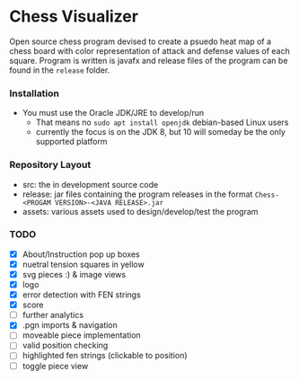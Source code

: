# Chess Visualizer
Open source chess program devised to create a psuedo heat map of a chess board with color representation of attack and defense values of each square. Program is written is javafx and release files of the program can be found in the `release` folder.

### Installation
- You must use the Oracle JDK/JRE to develop/run
    - That means no `sudo apt install openjdk` debian-based Linux users
    - currently the focus is on the JDK 8, but 10 will someday be the only supported platform

### Repository Layout
- src: the in development source code
- release: jar files containing the program releases in the format `Chess-<PROGAM VERSION>-<JAVA RELEASE>.jar`
- assets: various assets used to design/develop/test the program 

### TODO
- [x] About/Instruction pop up boxes
- [x] nuetral tension squares in yellow
- [x] svg pieces :) & image views
- [x] logo
- [x] error detection with FEN strings
- [x] score 
- [ ] further analytics
- [x] .pgn imports & navigation
- [ ] moveable piece implementation
- [ ] valid position checking
- [ ] highlighted fen strings (clickable to position)
- [ ] toggle piece view
